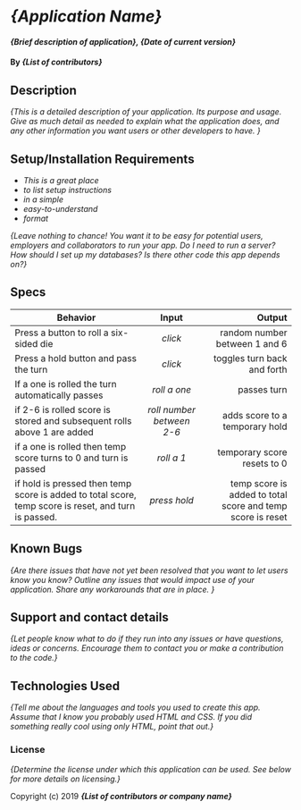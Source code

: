 # _{Application Name}_

#### _{Brief description of application}, {Date of current version}_

#### By _**{List of contributors}**_

## Description

_{This is a detailed description of your application. Its purpose and usage.  Give as much detail as needed to explain what the application does, and any other information you want users or other developers to have. }_

## Setup/Installation Requirements

* _This is a great place_
* _to list setup instructions_
* _in a simple_
* _easy-to-understand_
* _format_

_{Leave nothing to chance! You want it to be easy for potential users, employers and collaborators to run your app. Do I need to run a server? How should I set up my databases? Is there other code this app depends on?}_

## Specs

| Behavior | Input | Output |
| ------------- |:-------------:| -----:|
| Press a button to roll a six-sided die | *click* | random number between 1 and 6 |
| Press a hold button and pass the turn | *click* | toggles turn back and forth |
| If a one is rolled the turn automatically passes | *roll a one* | passes turn |
| if 2-6 is rolled score is stored and subsequent rolls above 1 are added | *roll number between 2-6* | adds score to a temporary hold |
| if a one is rolled then temp score turns to 0 and turn is passed | *roll a 1* | temporary score resets to 0 |
| if hold is pressed then temp score is added to total score, temp score is reset, and turn is passed. | *press hold* | temp score is added to total score and temp score is reset |


## Known Bugs

_{Are there issues that have not yet been resolved that you want to let users know you know?  Outline any issues that would impact use of your application.  Share any workarounds that are in place. }_

## Support and contact details

_{Let people know what to do if they run into any issues or have questions, ideas or concerns.  Encourage them to contact you or make a contribution to the code.}_

## Technologies Used

_{Tell me about the languages and tools you used to create this app. Assume that I know you probably used HTML and CSS. If you did something really cool using only HTML, point that out.}_

### License

*{Determine the license under which this application can be used.  See below for more details on licensing.}*

Copyright (c) 2019 **_{List of contributors or company name}_**
